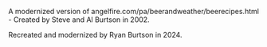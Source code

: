 A modernized version of angelfire.com/pa/beerandweather/beerecipes.html - Created by Steve and Al Burtson in 2002.

Recreated and modernized by Ryan Burtson in 2024.
